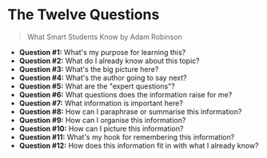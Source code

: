 # The Twelve Questions

> What Smart Students Know by Adam Robinson 

- **Question #1:** What's my purpose for learning this?
- **Question #2:** What do I already know about this topic?
- **Question #3:** What's the big picture here?
- **Question #4:** What's the author going to say next?
- **Question #5:** What are the "expert questions"? 
- **Question #6:** What questions does the information raise for me?
- **Question #7:** What information is important here?
- **Question #8:** How can I paraphrase or summarise this information?
- **Question #9:** How can I organise this information?
- **Question #10:** How can I picture this information?
- **Question #11:** What's my hook for remembering this information? 
- **Question #12:** How does this information fit in with what I already know?
